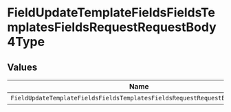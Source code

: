 # FieldUpdateTemplateFieldsFieldsTemplatesFieldsRequestRequestBody4Type


## Values

| Name                                                                        | Value                                                                       |
| --------------------------------------------------------------------------- | --------------------------------------------------------------------------- |
| `FieldUpdateTemplateFieldsFieldsTemplatesFieldsRequestRequestBody4TypeName` | NAME                                                                        |